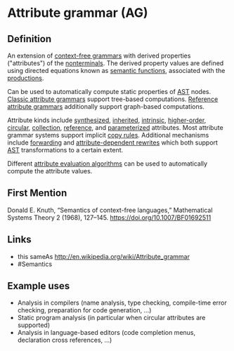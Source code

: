 # Attribute grammar (AG)

## Definition
An extension of [context-free grammars](context-free_grammar.md) with derived properties ("attributes") of the [nonterminals](nonterminal_symbol.md). The derived property values are defined using directed equations known as [semantic functions](semantic_function.md), associated with the [productions](production_rule.md).

Can be used to automatically compute static properties of [AST](abstract_syntax_tree.md) nodes. [Classic attribute grammars](classic_attribute_grammar.md) support tree-based computations. [Reference attribute grammars](reference_attribute_grammar.md) additionally support graph-based computations.

Attribute kinds include [synthesized](synthesized_attribute.md), [inherited](inherited_attribute.md), [intrinsic](intrinsic_attribute.md), [higher-order](higher-order_attribute.md), [circular](circular_attribute.md), [collection](collection_attribute.md), [reference](reference_attribute.md), and [parameterized](parameterized_attribute.md) attributes. Most attribute grammar systems support implicit [copy rules](attribute_copy_rule.md). Additional mechanisms include [forwarding](attribute_forwarding.md) and [attribute-dependent rewrites](attribute-dependent_rewrite.md) which both support [AST](abstract_syntax_tree.md) transformations to a certain extent.

Different [attribute evaluation algorithms](attribute_evaluation_algorithm.md) can be used to automatically compute the attribute values.

## First Mention
Donald E. Knuth, “Semantics of context-free languages,” Mathematical Systems Theory 2 (1968), 127–145. https://doi.org/10.1007/BF01692511

## Links
* this sameAs http://en.wikipedia.org/wiki/Attribute_grammar
* #Semantics

## Example uses
* Analysis in compilers (name analysis, type checking, compile-time error checking, preparation for code generation, ...)
* Static program analysis (in particular when circular attributes are supported)
* Analysis in language-based editors (code completion menus, declaration cross references, ...)
